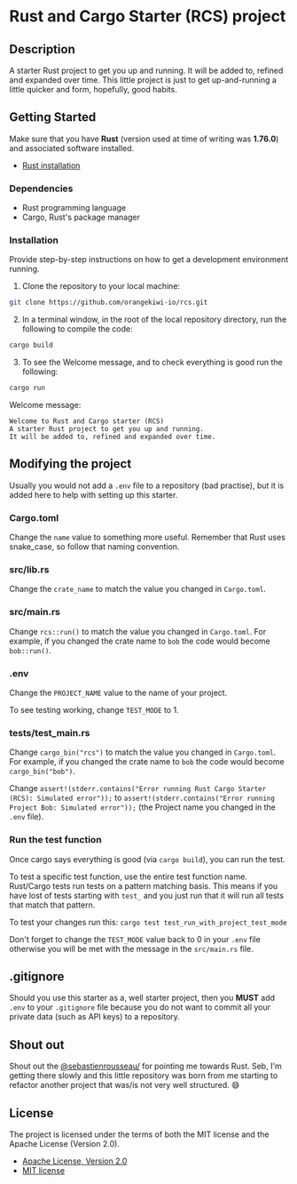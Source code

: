 # Rust and Cargo Starter (RCS) project

## Description

A starter Rust project to get you up and running. It will be added to, refined and expanded over time. This little project is just to get up-and-running a little quicker and form, hopefully, good habits.

## Getting Started

Make sure that you have **Rust** (version used at time of writing was **1.76.0**) and associated software installed.
* [Rust installation](https://doc.rust-lang.org/book/ch01-01-installation.html)

### Dependencies

* Rust programming language
* Cargo, Rust's package manager

### Installation

Provide step-by-step instructions on how to get a development environment running.

1. Clone the repository to your local machine:
```bash
git clone https://github.com/orangekiwi-io/rcs.git
```
2. In a terminal window, in the root of the local repository directory, run the following to compile the code:
```bash
cargo build
```

3. To see the Welcome message, and to check everything is good run the following:
```bash
cargo run
```
Welcome message:
```
Welcome to Rust and Cargo starter (RCS)
A starter Rust project to get you up and running.
It will be added to, refined and expanded over time.
```
## Modifying the project
Usually you would not add a ```.env``` file to a repository (bad practise), but it is added here to help with setting up this starter.

### Cargo.toml
Change the ```name``` value to something more useful. Remember that Rust uses snake_case, so follow that naming convention.

### src/lib.rs
Change the ```crate_name``` to match the value you changed in ```Cargo.toml```.

### src/main.rs
Change ```rcs::run()``` to match the value you changed in ```Cargo.toml```. For example, if you changed the crate name to ```bob``` the code would become ```bob::run()```.

### .env
Change the ```PROJECT_NAME``` value to the name of your project.

To see testing working, change ```TEST_MODE``` to 1.

### tests/test_main.rs
Change ```cargo_bin("rcs")``` to match the value you changed in ```Cargo.toml```. For example, if you changed the crate name to ```bob``` the code would become ```cargo_bin("bob")```.

Change ```assert!(stderr.contains("Error running Rust Cargo Starter (RCS): Simulated error"));``` to
```assert!(stderr.contains("Error running Project Bob: Simulated error"));``` (the Project name you changed in the ```.env``` file).

### Run the test function
Once cargo says everything is good (via ```cargo build```), you can run the test.

To test a specific test function, use the entire test function name. Rust/Cargo tests run tests on a pattern matching basis. This means if you have lost of tests starting with ```test_``` and you just run that it will run all tests that match that pattern.

To test your changes run this:
```cargo test test_run_with_project_test_mode```

Don't forget to change the ```TEST_MODE``` value back to 0 in your ```.env``` file otherwise you will be met with the message in the ```src/main.rs``` file.

## .gitignore
Should you use this starter as a, well starter project, then you **MUST** add ```.env``` to your ```.gitignore``` file because you do not want to commit all your private data (such as API keys) to a repository.

## Shout out
Shout out the [@sebastienrousseau/](https://github.com/sebastienrousseau/) for pointing me towards Rust. Seb, I'm getting there slowly and this little repository was born from me starting to refactor another project that was/is not very well structured. 😄

## License

The project is licensed under the terms of both the MIT license and the Apache License (Version 2.0).

* [Apache License, Version 2.0](https://opensource.org/license/apache-2-0/b)
* [MIT license](https://opensource.org/licenses/MIT)